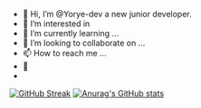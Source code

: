 - 🦝 Hi, I’m @Yorye-dev a new junior developer.
- 🦝 I’m interested in 
- 🌱 I’m currently learning ...
- 💞️ I’m looking to collaborate on ...
- 📫 How to reach me ...
- 🦝
- 
[![GitHub Streak](http://github-readme-streak-stats.herokuapp.com?user=Yorye-dev&theme=gruvbox&hide_border=true&date_format=j%20M%5B%20Y%5D&mode=weekly)](https://git.io/streak-stats)
[![Anurag's GitHub stats](https://github-readme-stats.vercel.app/api?username=Yorye-dev)](https://github.com/anuraghazra/github-readme-stats)
<!---
Yorye-dev/Yorye-dev is a ✨ special ✨ repository because its `README.md` (this file) appears on your GitHub profile.
You can click the Preview link to take a look at your changes.
--->
